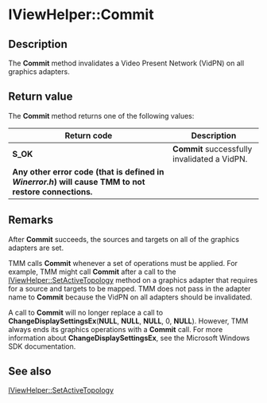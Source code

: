 # IViewHelper::Commit

## Description

The **Commit** method invalidates a Video Present Network (VidPN) on all graphics adapters.

## Return value

The **Commit** method returns one of the following values:

| Return code | Description |
| --- | --- |
| **S_OK** | **Commit** successfully invalidated a VidPN. |
| **Any other error code (that is defined in *Winerror.h*) will cause TMM to not restore connections.** |  |

## Remarks

After **Commit** succeeds, the sources and targets on all of the graphics adapters are set.

TMM calls **Commit** whenever a set of operations must be applied. For example, TMM might call **Commit** after a call to the [IViewHelper::SetActiveTopology](https://learn.microsoft.com/previous-versions/windows/hardware/drivers/ff568174(v=vs.85)) method on a graphics adapter that requires for a source and targets to be mapped. TMM does not pass in the adapter name to **Commit** because the VidPN on all adapters should be invalidated.

A call to **Commit** will no longer replace a call to **ChangeDisplaySettingsEx**(**NULL**, **NULL**, **NULL**, 0, **NULL**). However, TMM always ends its graphics operations with a **Commit** call. For more information about **ChangeDisplaySettingsEx**, see the Microsoft Windows SDK documentation.

## See also

[IViewHelper::SetActiveTopology](https://learn.microsoft.com/previous-versions/windows/hardware/drivers/ff568174(v=vs.85))